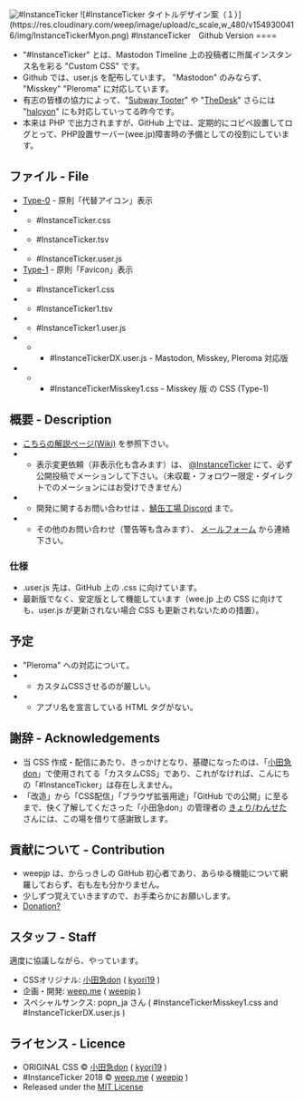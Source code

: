 <img src="https://wee.jp/mastodon/tit.png" title="#InstanceTicker" alt="#InstanceTicker" />
![#InstanceTicker タイトルデザイン案（１）](https://res.cloudinary.com/weep/image/upload/c_scale,w_480/v1549300416/img/InstanceTickerMyon.png)
#InstanceTicker　Github Version
====

- "#InstanceTicker" とは、Mastodon Timeline 上の投稿者に所属インスタンス名を彩る "Custom CSS" です。
- Github では、user.js を配布しています。 "Mastodon" のみならず、 "Misskey" "Pleroma" に対応しています。
- 有志の皆様の協力によって、"[Subway Tooter](https://github.com/tateisu/SubwayTooter)" や "[TheDesk](https://github.com/cutls/TheDesk)" さらには "[halcyon](https://github.com/kaias1jp/halcyon)" にも対応していってる昨今です。
- 本来は PHP で出力されますが、GitHub 上では、定期的にコピペ設置してログとって、PHP設置サーバー(wee.jp)障害時の予備としての役割にしています。

## ファイル - File
- [Type-0](https://github.com/weepjp/InstanceTicker/wiki/Type0) - 原則「代替アイコン」表示
- - #InstanceTicker.css
- - #InstanceTicker.tsv
- - #InstanceTicker.user.js
- [Type-1](https://github.com/weepjp/InstanceTicker/wiki/Type1) - 原則「Favicon」表示
- - #InstanceTicker1.css
- - #InstanceTicker1.tsv
- - #InstanceTicker1.user.js
- - - #InstanceTickerDX.user.js	- Mastodon, Misskey, Pleroma 対応版
- - - #InstanceTickerMisskey1.css - Misskey 版 の CSS (Type-1)

## 概要 - Description
- [こちらの解説ページ(Wiki)](https://github.com/weepjp/InstanceTicker/wiki) を参照下さい。
- - 表示変更依頼（非表示化も含みます）は、 <a target="_blank" rel="me" href="https://mastodon.social/@InstanceTicker">@InstanceTicker</a> にて、必ず公開投稿でメーションして下さい。（未収載・フォロワー限定・ダイレクトでのメーションにはお受けできません）
- - 開発に関するお問い合わせは 、[鯖缶工場 Discord](https://discord.gg/tCgghdP) まで。
- - その他のお問い合わせ（警告等も含みます）、 [メールフォーム](https://weep.jp/mail) から連絡下さい。

### 仕様
- .user.js 先は、GitHub 上の .css に向けています。
- 最新版でなく、安定版として機能しています（wee.jp 上の CSS に向けても、user.js が更新されない場合 CSS も更新されないための措置）。

## 予定
- "Pleroma" への対応について。
- - カスタムCSSさせるのが厳しい。
- - アプリ名を宣言している HTML タグがない。

## 謝辞 - Acknowledgements
- 当 CSS 作成・配信にあたり、きっかけとなり、基礎になったのは、「[小田急don](https://odakyu.app/about)」で使用されてる「カスタムCSS」であり、これがなければ、こんにちの「#InstanceTicker」は存在しえません。
- 「改造」から「CSS配信」「ブラウザ拡張用途」「GitHub での公開」に至るまで、快く了解してくださった「小田急don」の管理者の [きょり/わんせた](https://github.com/kyori19) さんには、この場を借りて感謝致します。

## 貢献について - Contribution
- weepjp は、からっきしの GitHub 初心者であり、あらゆる機能について網羅しておらず、右も左も分かりません。
- 少しずつ覚えていきますので、お手柔らかにお願いします。
- [Donation?](https://github.com/weepjp/InstanceTicker/wiki/ZENINAGE)

## スタッフ - Staff
適度に協議しながら、やっています。
- CSSオリジナル: [小田急don](https://odakyu.app/about) ( [kyori19](https://github.com/kyori19) )
- 企画・開発: [weep.me](https://weep.me/about) ( [weepjp](https://github.com/weepjp) )
- スペシャルサンクス: popn_ja さん ( #InstanceTickerMisskey1.css and #InstanceTickerDX.user.js )

## ライセンス - Licence
- ORIGINAL CSS © [小田急don](https://odakyu.app/about) ( [kyori19](https://github.com/kyori19) )
- #InstanceTicker 2018 © [weep.me](https://weep.me/about) ( [weepjp](https://github.com/weepjp) )
- Released under the [MIT License](https://opensource.org/licenses/mit-license.php)
